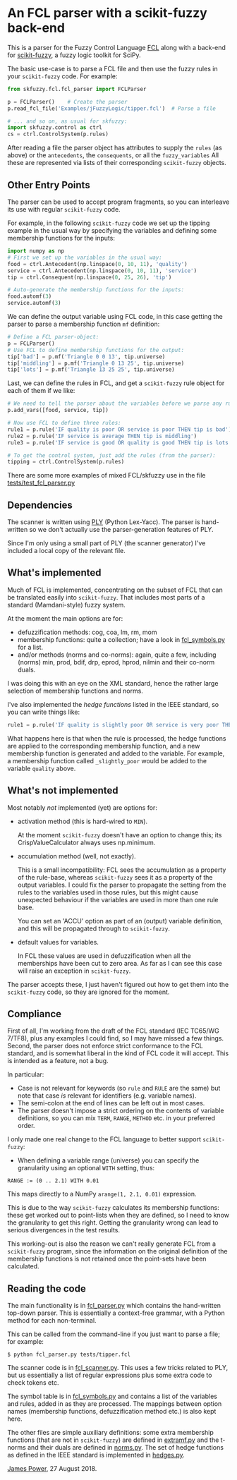 An FCL parser with a scikit-fuzzy back-end
=======================================

This is a parser for the Fuzzy Control Language
[FCL](https://en.wikipedia.org/wiki/Fuzzy_Control_Language)
along with a back-end for
[scikit-fuzzy](https://github.com/scikit-fuzzy/scikit-fuzzy),
a fuzzy logic toolkit for SciPy.

The basic use-case is to parse a FCL file and then use the fuzzy rules
in your `scikit-fuzzy` code.  For example:

```python
from skfuzzy.fcl.fcl_parser import FCLParser

p = FCLParser()    # Create the parser
p.read_fcl_file('Examples/jFuzzyLogic/tipper.fcl')  # Parse a file

# ... and so on, as usual for skfuzzy:
import skfuzzy.control as ctrl
cs = ctrl.ControlSystem(p.rules)

```

After reading a file the parser object has attributes to supply the
`rules` (as above) or the `antecedents`, the `consequents`, or all the
`fuzzy_variables` All these are represented via lists of their
corresponding `scikit-fuzzy` objects.


Other Entry Points
------------------

The parser can be used to accept program fragments, so you can
interleave its use with regular `scikit-fuzzy` code.

For example, in the following `scikit-fuzzy` code we set up the
tipping example in the usual way by specifying the variables and
defining some membership functions for the inputs:

```python
import numpy as np
# First we set up the variables in the usual way:
food = ctrl.Antecedent(np.linspace(0, 10, 11), 'quality')
service = ctrl.Antecedent(np.linspace(0, 10, 11), 'service')
tip = ctrl.Consequent(np.linspace(0, 25, 26), 'tip')

# Auto-generate the membership functions for the inputs:
food.automf(3)
service.automf(3)
```

We can define the output variable using FCL code, in this case getting
the parser to parse a membership function `mf` definition:

```python
# Define a FCL parser-object:
p = FCLParser()
# Use FCL to define membership functions for the output:
tip['bad'] = p.mf('Triangle 0 0 13', tip.universe)
tip['middling'] = p.mf('Triangle 0 13 25', tip.universe)
tip['lots'] = p.mf('Triangle 13 25 25', tip.universe)

```
                        
Last, we can define the rules in FCL, and get a `scikit-fuzzy` rule
object for each of them if we like:

```python
# We need to tell the parser about the variables before we parse any rules:
p.add_vars([food, service, tip])

# Now use FCL to define three rules:
rule1 = p.rule('IF quality is poor OR service is poor THEN tip is bad')
rule2 = p.rule('IF service is average THEN tip is middling')
rule3 = p.rule('IF service is good OR quality is good THEN tip is lots')

# To get the control system, just add the rules (from the parser):
tipping = ctrl.ControlSystem(p.rules)
```

There are some more examples of mixed FCL/skfuzzy use in the file
[tests/test_fcl_parser.py](./tests/test_fcl_parser.py)


Dependencies
------------

The scanner is written using
[PLY](http://www.dabeaz.com/ply/ply.html) (Python Lex-Yacc).
The parser is hand-written so we don't actually use the
parser-generation features of PLY.

Since I'm only using a small part of PLY (the scanner generator) 
I've included a local copy of the relevant file.


What's implemented
------------------

Much of FCL is implemented, concentrating on
the subset of FCL that can be translated easily into
`scikit-fuzzy`.  That includes most parts of a standard
(Mamdani-style) fuzzy system.

At the moment the main options are for:
  * defuzzification methods: cog, coa, lm, rm, mom
  * membership functions: quite a collection; have a look in
  [fcl_symbols.py](./fcl_symbols.py) for a list.
  * and/or methods (norms and co-norms): again, quite a few,
  including (norms) min, prod, bdif, drp, eprod, hprod, nilmin
  and their co-norm duals.

I was doing this with an eye on the XML standard, hence the rather
large selection of membership functions and norms.


I've also implemented the *hedge functions* listed in the IEEE standard,
so you can write things like:

```python
rule1 = p.rule('IF quality is slightly poor OR service is very poor THEN tip is extremely bad')
```

What happens here is that when the rule is processed, the hedge
functions are applied to the corresponding membership function, and a
new membership function is generated and added to the variable.  For
example, a membership function called `_slightly_poor` would be added
to the variable `quality` above.


What's not implemented
------------------

Most notably _not_ implemented (yet) are options for:

* activation method (this is hard-wired to `MIN`).

  At the moment `scikit-fuzzy` doesn't have an option to change this;
  its CrispValueCalculator always uses np.minimum.

* accumulation method (well, not exactly).

  This is a small incompatibility: FCL sees the accumulation as a
  property of the rule-base, whereas `scikit-fuzzy` sees it as a
  property of the output variables.  I could fix the parser to
  propagate the setting from the rules to the variables used in those
  rules, but this might cause unexpected behaviour if the variables
  are used in more than one rule base.

  You can set an 'ACCU' option as part of an (output) variable
  definition, and this will be propagated through to `scikit-fuzzy`.


* default values for variables.

  In FCL these values are used in defuzzification when all the
  memberships have been cut to zero area.  As far as I can see this
  case will raise an exception in `scikit-fuzzy`.
  

The parser accepts these, I just haven't figured out how to get them
into the `scikit-fuzzy` code, so they are ignored for the moment.


Compliance
----------

First of all, I'm working from the draft of the FCL standard (IEC
TC65/WG 7/TF8), plus any examples I could find, so I may have missed a
few things.
Second, the parser does not enforce strict conformance to the FCL standard,
and is somewhat liberal in the kind of FCL code it will accept.
This is intended as a feature, not a bug.

In particular:
  * Case is not relevant for keywords
  (so `rule` and `RULE` are the same)
  but note that case _is_ relevant for identifiers (e.g. variable names).
  * The semi-colon at the end of lines can be left out in most cases.
  * The parser doesn't impose a strict ordering on the contents of 
  variable definitions, so you can mix `TERM`, `RANGE`, `METHOD`
  etc. in your preferred order.

I only made one real change to the FCL language
to better support `scikit-fuzzy`:
  * When defining a variable range (universe) you can specify
  the granularity using an optional `WITH` setting, thus:
  ```
  RANGE := (0 .. 2.1) WITH 0.01
  ```
  This maps directly to a NumPy `arange(1, 2.1, 0.01)` expression.

This is due to the way `scikit-fuzzy` calculates its membership
functions: these get worked out to point-lists when they are defined,
so I need to know the granularity to get this right.
Getting the granularity wrong can lead to serious divergences 
in the test results.

This working-out is also the reason we can't really generate FCL from
a `scikit-fuzzy` program, since the information on the original
definition of the membership functions is not retained once the
point-sets have been calculated.




Reading the code
----------------

The main functionality is in [fcl_parser.py](./fcl_parser.py)
which contains the
hand-written top-down parser.  This is essentially a context-free
grammar, with a Python method for each non-terminal.

This can be called from the command-line if you just want to parse a file;
for example:

```
$ python fcl_parser.py tests/tipper.fcl
```

The scanner code is in [fcl_scanner.py](./fcl_scanner.py).
This uses a few tricks related
to PLY, but us essentially a list of regular expressions plus some
extra code to check tokens etc.

The symbol table is in [fcl_symbols.py](./fcl_symbols.py)
and contains a list of the
variables and rules, added in as they are processed.  The mappings
between option names (membership functions, defuzzification method
etc.) is also kept here.

The other files are simple auxiliary definitions: some extra
membership functions (that are not in `scikit-fuzzy`) are defined in
[extramf.py](./support/extramf.py)
and the t-norms and their duals are defined in
[norms.py](./support/norms.py).
The set of hedge functions as defined in the IEEE standard is implemented in
[hedges.py](./support/hedges.py).



[James Power](http://www.cs.nuim.ie/~jpower/),
27 August 2018.
